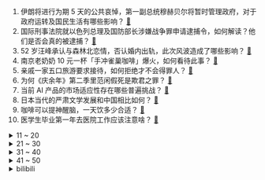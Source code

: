 1. 伊朗将进行为期 5 天的公共哀悼，第一副总统穆赫贝尔将暂时管理政府，对于政府运转及国民生活有哪些影响？ [:link:](https://www.zhihu.com/question/656604721)
2. 国际刑事法院就以色列总理及国防部长涉嫌战争罪申请逮捕令，如何解读？他们是否会真的被逮捕？ [:link:](https://www.zhihu.com/question/656625182)
3. 52 岁汪峰承认与森林北恋情，否认婚内出轨，此次风波造成了哪些影响？ [:link:](https://www.zhihu.com/question/656601416)
4. 南京老奶奶 10 元一杯「手冲雀巢咖啡」爆火，如何看待此事？ [:link:](https://www.zhihu.com/question/656542732)
5. 亲戚一家五口旅游要求接待，如何拒绝才不会得罪人？ [:link:](https://www.zhihu.com/question/507346363)
6. 为何《庆余年》第二季里范闲假死是欺君之罪？ [:link:](https://www.zhihu.com/question/656304897)
7. 当前 AI 产品的市场适应性存在哪些普遍挑战？ [:link:](https://www.zhihu.com/question/655560821)
8. 日本当代的严肃文学发展和中国相比如何？ [:link:](https://www.zhihu.com/question/595907763)
9. 咖啡可以提神醒脑，一天饮多少合适？ [:link:](https://www.zhihu.com/question/656571200)
10. 医学生毕业第一年去医院工作应该注意啥？ [:link:](https://www.zhihu.com/question/321802774)
<details>
<summary>11 ~ 20</summary>

11. 大连一急救车鸣笛闯红灯和小车碰撞，救护车上一工作人员及一患者死亡，责任如何划分？ [:link:](https://www.zhihu.com/question/656567548)
12. 江西一小学发生恶性伤人事件，已致 2 死 10 伤，具体情况如何？学校应怎样保证在校学生的安全？ [:link:](https://www.zhihu.com/question/656603428)
13. 电视剧《潜伏》有哪些让你难忘的桥段？ [:link:](https://www.zhihu.com/question/403385855)
14. 重新选一次暗恋还是明恋? [:link:](https://www.zhihu.com/question/653678194)
15. 马龙退出 WTT 重庆冠军赛，退出的原因有哪些？ [:link:](https://www.zhihu.com/question/656591812)
16. 古代丫鬟做些什么? [:link:](https://www.zhihu.com/question/580579650)
17. 秦桧如果知道自己的后世风评，还会出卖岳飞吗? [:link:](https://www.zhihu.com/question/656068824)
18. 《歌手2024》被调侃是格莱美 vs 音乐节，欧美歌手嗓音条件真的有先天优势吗？ [:link:](https://www.zhihu.com/question/656195439)
19. 为什么现在工资比过去高了，但生活质量却下降了? [:link:](https://www.zhihu.com/question/655650869)
20. 《庆余年第二季》知友推荐度从 55%升至 58%，你觉得该剧口碑是否还会提升？ [:link:](https://www.zhihu.com/question/656578193)
</details>
<details>
<summary>21 ~ 30</summary>

21. 如何评价电视剧《庆余年第二季》第 9-10 集？ [:link:](https://www.zhihu.com/question/656619741)
22. 2000 元双休和 3000 元单休的工作你会选哪个？ [:link:](https://www.zhihu.com/question/656295772)
23. 联想正式启动 AI PC 布局，如何评价 YOGA AI 元启系列笔记本？以及智能体联想小天？ [:link:](https://www.zhihu.com/question/656303360)
24. 孩子特别不爱运动，有什么办法让孩子爱上运动呢？ [:link:](https://www.zhihu.com/question/651434781)
25. 你身边有没有冷静到极致的人？ [:link:](https://www.zhihu.com/question/643368873)
26. 80、90 后的童年夏季，你最喜欢的解暑必备好物是什么？ [:link:](https://www.zhihu.com/question/654575936)
27. 有哪些超级有趣的冷知识？ [:link:](https://www.zhihu.com/question/614342067)
28. 《崩坏星穹铁道》匹诺康尼的开拓结束后，下一站会去什么地方？ [:link:](https://www.zhihu.com/question/656535242)
29. 中国人为什么不习惯使用电子邮箱？ [:link:](https://www.zhihu.com/question/30626480)
30. 为什么水星是最难去的行星? [:link:](https://www.zhihu.com/question/452059445)
</details>
<details>
<summary>31 ~ 40</summary>

31. 要怎么彻底遗忘一个爱而不得的人？ [:link:](https://www.zhihu.com/question/651283100)
32. 似乎大部分年轻人都想拥有一份副业，你怎么看待？ [:link:](https://www.zhihu.com/question/656053730)
33. 哥德堡上市的EX30能帮助沃尔沃将年轻用户拉入阵营吗？ [:link:](https://www.zhihu.com/question/656531480)
34. 你有过哪些有意思的旅游经历？ [:link:](https://www.zhihu.com/question/24612119)
35. 2024 年 520 有什么适合情侣一起看的电影？ [:link:](https://www.zhihu.com/question/656062464)
36. 为什么甄嬛一家都像纯元？ [:link:](https://www.zhihu.com/question/278235755)
37. 媒体称伊朗总统直升机撞山坠毁，伊朗总统莱希遇难，如何评价他的执政生涯？他为伊朗政坛留下了什么？ [:link:](https://www.zhihu.com/question/656582843)
38. 23-24 赛季英超曼联客场 2:0 布莱顿创英超历史最差战绩，位列联赛第 8 名，如何评价这场比赛？ [:link:](https://www.zhihu.com/question/656535471)
39. 森林狼与独行侠会师23-24赛季NBA西决，哪支球队会晋级? [:link:](https://www.zhihu.com/question/656600943)
40. 现货黄金涨超 1% 至 2439.19 美元/盎司，再度刷新历史新高，如何看待这一走势？ [:link:](https://www.zhihu.com/question/656570856)
</details>
<details>
<summary>41 ~ 50</summary>

41. 创业是不是要趁早？是应该万事俱备、只欠东风再创业，还是有想法就直接下场？ [:link:](https://www.zhihu.com/question/656302198)
42. 准备辞职了，是先找领导谈话，还是直接递交辞职信？ [:link:](https://www.zhihu.com/question/656055842)
43. GPT-4o 实时语音交流「秒懂」人类情感，电影《Her》的故事会成真吗？ [:link:](https://www.zhihu.com/question/655917209)
44. 当名画《星月夜》PK《格尔尼卡》，你觉得哪幅画在你心中更胜一筹？ [:link:](https://www.zhihu.com/question/656499004)
45. 一个人开车跑高速，你有什么不打瞌睡的高招吗？ [:link:](https://www.zhihu.com/question/655247067)
46. 网友质疑小米 SU7 侧边气囊位置可以扒开，官方回应「出于安全考虑座椅不封闭」，如何看待此事？ [:link:](https://www.zhihu.com/question/656284167)
47. 如何提高跑步足踝力量？让跑姿更轻盈？ [:link:](https://www.zhihu.com/question/656185048)
48. 2024 年，安卓用户最想要的「非安卓」功能是什么？ [:link:](https://www.zhihu.com/question/656312858)
49. 《魔法少女小圆》里向QB许愿“我爱的加倍爱我，万物真诚地善待我”会怎么样？ [:link:](https://www.zhihu.com/question/656133668)
50. 什么是硬着陆，一般哪些情况下直升机会发生硬着陆？硬着陆可能会造成哪些结果？ [:link:](https://www.zhihu.com/question/656566591)
</details><details>
<summary>bilibili</summary>

</details>